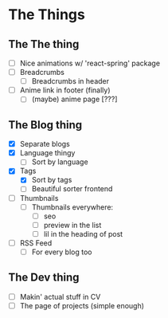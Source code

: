 # The Things

## The The thing

- [ ] Nice animations w/ 'react-spring' package
- [ ] Breadcrumbs
  - [ ] Breadcrumbs in header
- [ ] Anime link in footer (finally)
  - [ ] (maybe) anime page [???]

## The Blog thing

- [x] Separate blogs
- [x] Language thingy
  - [ ] Sort by language
- [x] Tags
  - [x] Sort by tags
  - [ ] Beautiful sorter frontend
- [ ] Thumbnails
  - [ ] Thumbnails everywhere:
    - [ ] seo
    - [ ] preview in the list
    - [ ] lil in the heading of post
- [ ] RSS Feed
  - [ ] For every blog too

## The Dev thing

- [ ] Makin' actual stuff in CV
- [ ] The page of projects (simple enough)
